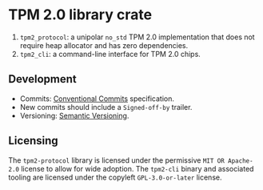 # TPM 2.0 library crate

1. `tpm2_protocol`: a unipolar `no_std` TPM 2.0 implementation that does not
   require heap allocator and has zero dependencies.
2. `tpm2_cli`: a command-line interface for TPM 2.0 chips.

## Development

* Commits: [Conventional Commits](https://www.conventionalcommits.org/en/v1.0.0/) specification.
* New commits should include a `Signed-off-by` trailer.
* Versioning: [Semantic Versioning](https://semver.org/).

## Licensing

The `tpm2-protocol` library is licensed under the permissive `MIT OR Apache-2.0`
license to allow for wide adoption. The `tpm2-cli` binary and associated tooling
are licensed under the copyleft `GPL-3.0-or-later` license.
